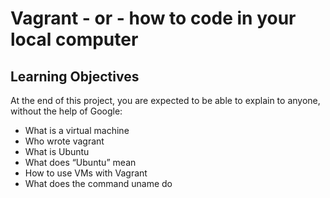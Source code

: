 # Vagrant - or - how to code in your local computer
## Learning Objectives
At the end of this project, you are expected to be able to explain to anyone, without the help of Google:
* What is a virtual machine
* Who wrote vagrant
* What is Ubuntu
* What does “Ubuntu” mean
* How to use VMs with Vagrant
* What does the command uname do
